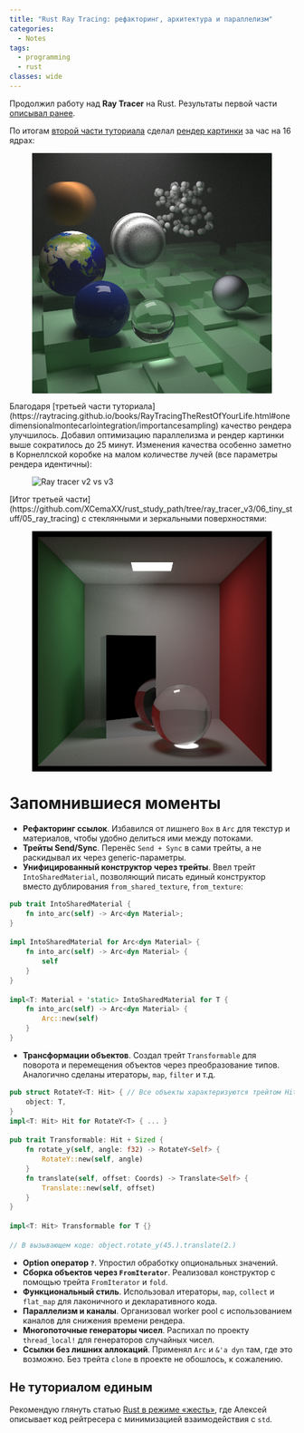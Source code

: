 ```yaml
---
title: "Rust Ray Tracing: рефакторинг, архитектура и параллелизм"
categories:
  - Notes
tags:
  - programming
  - rust
classes: wide
---
```

Продолжил работу над **Ray Tracer** на Rust. Результаты первой части [описывал ранее](/article/study-rust-2025/).

По итогам [второй части туториала](https://raytracing.github.io/books/RayTracingTheNextWeek.html) сделал [рендер картинки](https://github.com/XCemaXX/rust_study_path/tree/ray_tracer_v2/06_tiny_stuff/05_ray_tracing) за час на 16 ядрах:
<figure style="display: flex; justify-content: center;">
  <img src="https://github.com/XCemaXX/rust_study_path/blob//ray_tracer_v2/06_tiny_stuff/05_ray_tracing/out_v2_56m.png?raw=true" style="width: 100%; max-width: 500px;" alt="Ray tracer v2">
</figure>
Благодаря [третьей части туториала](https://raytracing.github.io/books/RayTracingTheRestOfYourLife.html#onedimensionalmontecarlointegration/importancesampling) качество рендера улучшилось. Добавил оптимизацию параллелизма и рендер картинки выше сократилось до 25 минут. Изменения качества особенно заметно в Корнеллской коробке на малом количестве лучей (все параметры рендера идентичны):
<figure style="display: flex; justify-content: center;">
  <img src="{{ '/assets/images/2025-04-06-cornell-box-comp.png' | relative_url }}" style="width: 100%; max-width: 700px;" alt="Ray tracer v2 vs v3">
</figure>
[Итог третьей части](https://github.com/XCemaXX/rust_study_path/tree/ray_tracer_v3/06_tiny_stuff/05_ray_tracing) с стеклянными и зеркальными поверхностями:
<figure style="display: flex; justify-content: center;">
  <img src="https://github.com/XCemaXX/rust_study_path/blob/ray_tracer_v3/06_tiny_stuff/05_ray_tracing/out_v3_13m.png?raw=true" style="width: 100%; max-width: 500px;" alt="Ray tracer v3">
</figure>

# Запомнившиеся моменты
- **Рефакторинг ссылок**. Избавился от лишнего `Box` в `Arc` для текстур и материалов, чтобы удобно делиться ими между потоками.
- **Трейты Send/Sync**. Перенёс `Send + Sync` в сами трейты, а не раскидывал их через generic-параметры.
- **Унифицированный конструктор через трейты**. Ввел трейт `IntoSharedMaterial`, позволяющий писать единый конструктор вместо дублирования `from_shared_texture`, `from_texture`:

```rust
pub trait IntoSharedMaterial {
    fn into_arc(self) -> Arc<dyn Material>;
}

impl IntoSharedMaterial for Arc<dyn Material> {
    fn into_arc(self) -> Arc<dyn Material> {
        self
    }
}

impl<T: Material + 'static> IntoSharedMaterial for T {
    fn into_arc(self) -> Arc<dyn Material> {
        Arc::new(self)
    }
}
```

- **Трансформации объектов**. Создал трейт `Transformable` для поворота и перемещения объектов через преобразование типов. Аналогично сделаны итераторы, `map`, `filter` и т.д.  

```rust
pub struct RotateY<T: Hit> { // Все объекты характеризуются трейтом Hit в проекте
    object: T,
}
impl<T: Hit> Hit for RotateY<T> { ... }

pub trait Transformable: Hit + Sized {
    fn rotate_y(self, angle: f32) -> RotateY<Self> {
        RotateY::new(self, angle)
    }
    fn translate(self, offset: Coords) -> Translate<Self> {
        Translate::new(self, offset)
    }
}

impl<T: Hit> Transformable for T {}

// В вызывающем коде: object.rotate_y(45.).translate(2.)
```  

- **Option оператор `?`**. Упростил обработку опциональных значений.
- **Сборка объектов через `FromIterator`**. Реализовал конструктор с помощью трейта `FromIterator` и `fold`.
- **Функциональный стиль**. Использовал итераторы, `map`, `collect` и `flat_map` для лаконичного и декларативного кода.
- **Параллелизм и каналы**. Организовал worker pool с использованием каналов для снижения времени рендера.
- **Многопоточные генераторы чисел**. Распихал по проекту `thread_local!` для генераторов случайных чисел.
- **Ссылки без лишних аллокаций**. Применял `Arc` и `&'a dyn` там, где это возможно. Без трейта `clone` в проекте не обошлось, к сожалению.

## Не туториалом единым
Рекомендую глянуть статью [Rust в режиме «жесть»](https://habr.com/ru/articles/893910/), где Алексей описывает код рейтресера с минимизацией взаимодействия с `std`.
